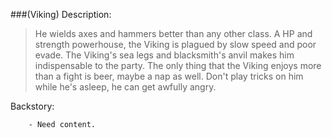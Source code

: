 ###(Viking)
Description:
>  He wields axes and hammers better than any other class. A HP and strength powerhouse, the Viking is plagued by slow speed and poor evade. The Viking's sea legs and blacksmith's anvil makes him indispensable to the party. The only thing that the Viking enjoys more than a fight is beer, maybe  a nap as well. Don't play tricks on him while he's asleep, he can get awfully angry.

Backstory:
            
        - Need content.    

